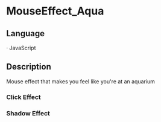 # MouseEffect_Aqua
## Language
· JavaScript

## Description
Mouse effect that makes you feel like you're at an aquarium

### Click Effect

### Shadow Effect

